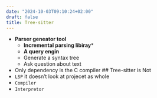 ```yaml
---
date: "2024-10-03T09:10:24+02:00"
draft: false
title: Tree-sitter
---
```


-   **Parser geneator tool**
    -   **Incremental parsing libiray**\*
    -   **A query engin**
    -   Generate a syntax tree
    -   Ask question about text
-   Only dependency is the C compiler ## Tree-sitter is Not
-   `LSP` it doesn’t look at projecet as whole
-   `Compiler`
-   `Interpretor`
